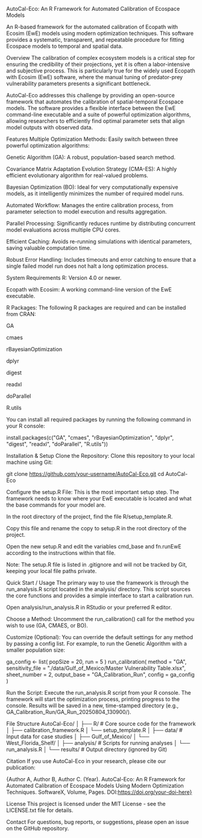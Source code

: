 AutoCal-Eco: An R Framework for Automated Calibration of Ecospace Models

 <!--- Replace with your actual DOI once published --->

An R-based framework for the automated calibration of Ecopath with Ecosim (EwE) models using modern optimization techniques. This software provides a systematic, transparent, and repeatable procedure for fitting Ecospace models to temporal and spatial data.

Overview
The calibration of complex ecosystem models is a critical step for ensuring the credibility of their projections, yet it is often a labor-intensive and subjective process. This is particularly true for the widely used Ecopath with Ecosim (EwE) software, where the manual tuning of predator-prey vulnerability parameters presents a significant bottleneck.

AutoCal-Eco addresses this challenge by providing an open-source framework that automates the calibration of spatial-temporal Ecospace models. The software provides a flexible interface between the EwE command-line executable and a suite of powerful optimization algorithms, allowing researchers to efficiently find optimal parameter sets that align model outputs with observed data.

Features
Multiple Optimization Methods: Easily switch between three powerful optimization algorithms:

Genetic Algorithm (GA): A robust, population-based search method.

Covariance Matrix Adaptation Evolution Strategy (CMA-ES): A highly efficient evolutionary algorithm for real-valued problems.

Bayesian Optimization (BO): Ideal for very computationally expensive models, as it intelligently minimizes the number of required model runs.

Automated Workflow: Manages the entire calibration process, from parameter selection to model execution and results aggregation.

Parallel Processing: Significantly reduces runtime by distributing concurrent model evaluations across multiple CPU cores.

Efficient Caching: Avoids re-running simulations with identical parameters, saving valuable computation time.

Robust Error Handling: Includes timeouts and error catching to ensure that a single failed model run does not halt a long optimization process.

System Requirements
R: Version 4.0 or newer.

Ecopath with Ecosim: A working command-line version of the EwE executable.

R Packages: The following R packages are required and can be installed from CRAN:

GA

cmaes

rBayesianOptimization

dplyr

digest

readxl

doParallel

R.utils

You can install all required packages by running the following command in your R console:

install.packages(c("GA", "cmaes", "rBayesianOptimization", "dplyr", "digest", "readxl", "doParallel", "R.utils"))

Installation & Setup
Clone the Repository:
Clone this repository to your local machine using Git:

git clone https://github.com/your-username/AutoCal-Eco.git
cd AutoCal-Eco

Configure the setup.R File:
This is the most important setup step. The framework needs to know where your EwE executable is located and what the base commands for your model are.

In the root directory of the project, find the file R/setup_template.R.

Copy this file and rename the copy to setup.R in the root directory of the project.

Open the new setup.R and edit the variables cmd_base and fn.runEwE according to the instructions within that file.

Note: The setup.R file is listed in .gitignore and will not be tracked by Git, keeping your local file paths private.

Quick Start / Usage
The primary way to use the framework is through the run_analysis.R script located in the analysis/ directory. This script sources the core functions and provides a simple interface to start a calibration run.

Open analysis/run_analysis.R in RStudio or your preferred R editor.

Choose a Method:
Uncomment the run_calibration() call for the method you wish to use (GA, CMAES, or BO).

Customize (Optional):
You can override the default settings for any method by passing a config list. For example, to run the Genetic Algorithm with a smaller population size:

ga_config <- list(
  popSize = 20,
  run = 5
)
run_calibration(
  method = "GA",
  sensitivity_file = "./data/Gulf_of_Mexico/Master Vulnerability Table.xlsx",
  sheet_number = 2,
  output_base = "GA_Calibration_Run",
  config = ga_config
)

Run the Script:
Execute the run_analysis.R script from your R console. The framework will start the optimization process, printing progress to the console. Results will be saved in a new, time-stamped directory (e.g., GA_Calibration_Run/GA_Run_20250804_130900/).

File Structure
AutoCal-Eco/
│
├── R/                  # Core source code for the framework
│   ├── calibration_framework.R
│   └── setup_template.R
│
├── data/               # Input data for case studies
│   ├── Gulf_of_Mexico/
│   └── West_Florida_Shelf/
│
├── analysis/           # Scripts for running analyses
│   └── run_analysis.R
│
└── results/            # Output directory (ignored by Git)

Citation
If you use AutoCal-Eco in your research, please cite our publication:

{Author A, Author B, Author C. (Year). AutoCal-Eco: An R Framework for Automated Calibration of Ecospace Models Using Modern Optimization Techniques. SoftwareX, Volume, Pages. DOI:https://doi.org/your-doi-here}

License
This project is licensed under the MIT License - see the LICENSE.txt file for details.

Contact
For questions, bug reports, or suggestions, please open an issue on the GitHub repository.
